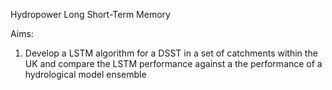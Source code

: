 Hydropower Long Short-Term Memory

Aims:
1) Develop a LSTM algorithm for a DSST in a set of catchments within the UK and compare the LSTM performance against a the performance of a hydrological model ensemble
